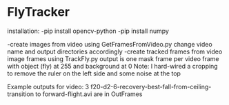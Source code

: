 # FlyTracker

installation:
  -pip install opencv-python
  -pip install numpy

-create images from video using GetFramesFromVideo.py
  change video name and output directories accordingly
-create tracked frames from video image frames using TrackFly.py
  output is one mask frame per video frame with object (fly) at 255 and background at 0
  Note: I hard-wired a cropping to remove the ruler on the left side and some noise at the top
  
Example outputs for video: 3 f20-d2-6-recovery-best-fall-from-ceiling-transition to forward-flight.avi
are in OutFrames
